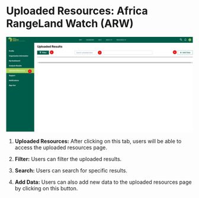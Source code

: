 # Uploaded Resources: Africa RangeLand Watch (ARW)

[![Uploaded Resources Page](./img/uploaded-resources-img-1.png)](./img/uploaded-resources-img-1.png)

1. **Uploaded Resources:** After clicking on this tab, users will be able to access the uploaded resources page.

2. **Filter:** Users can filter the uploaded results.

3. **Search:** Users can search for specific results.

4. **Add Data:** Users can also add new data to the uploaded resources page by clicking on this button.


